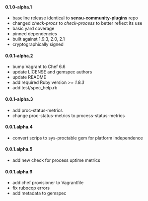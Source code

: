 #### 0.1.0-alpha.1

* baseline release identical to **sensu-community-plugins** repo
* changed *check-procs* to *check-process* to better reflect its use
* basic yard coverage
* pinned dependencies
* built against 1.9.3, 2.0, 2.1
* cryptographically signed

#### 0.0.1-alpha.2

* bump Vagrant to Chef 6.6
* update LICENSE and gemspec authors
* update README
* add required Ruby version *>= 1.9.3*
* add test/spec_help.rb

#### 0.0.1-alpha.3

* add proc-status-metrics
* change proc-status-metrics to process-status-metrics

#### 0.0.1.alpha.4

* convert scrips to sys-proctable gem for platform independence

#### 0.0.1.alpha.5

* add new check for process uptime metrics

#### 0.0.1.alpha.6

* add chef provisioner to Vagrantfile
* fix rubocop errors
* add metadata to gemspec

